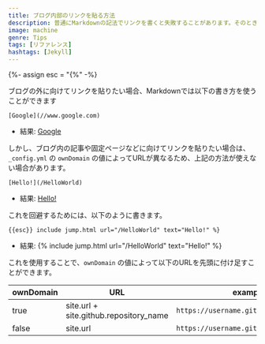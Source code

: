 ```yaml
---
title: ブログ内部のリンクを貼る方法
description: 普通にMarkdownの記法でリンクを書くと失敗することがあります。そのときの対処法
image: machine
genre: Tips
tags: [リファレンス]
hashtags: [Jekyll]
---
```

{%- assign esc = "{%" -%}

ブログの外に向けてリンクを貼りたい場合、Markdownでは以下の書き方を使うことができます

```
[Google](//www.google.com)
```
- 結果: [Google](//www.google.com)

しかし、ブログ内の記事や固定ページなどに向けてリンクを貼りたい場合は、<br>
`_config.yml` の `ownDomain` の値によってURLが異なるため、上記の方法が使えない場合があります。

```
[Hello!](/HelloWorld)
```
- 結果: [Hello!](/HelloWorld)

これを回避するためには、以下のように書きます。

```
{{esc}} include jump.html url="/HelloWorld" text="Hello!" %}
```
- 結果: {% include jump.html url="/HelloWorld" text="Hello!" %}

これを使用することで、`ownDomain` の値によって以下のURLを先頭に付け足すことができます。

|ownDomain|URL|example|
|-|-|-|
|true|site.url + site.github.repository_name|`https://username.github.io/reponame/`|
|false|site.url|`https://username.github.io/`|
